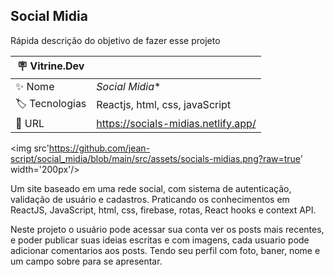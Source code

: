## Social Midia

Rápida descrição do objetivo de fazer esse projeto

| :placard: Vitrine.Dev |     |
| -------------  | --- |
| :sparkles: Nome        | *Social Midia**
| :label: Tecnologias | Reactjs, html, css, javaScript
| :rocket: URL         | https://socials-midias.netlify.app/

<img src'https://github.com/jean-script/social_midia/blob/main/src/assets/socials-midias.png?raw=true' width='200px'/>

Um site baseado em uma rede social, com sistema de autenticação, validação de usuário e cadastros. Praticando os conhecimentos em ReactJS, JavaScript, html, css, firebase, rotas, React hooks e context API.


Neste projeto o usuário pode acessar sua conta ver os posts mais recentes,
e poder publicar suas ideias escritas e com imagens, cada usuario pode adicionar comentarios aos posts. 
Tendo seu perfil com foto, baner, nome e um campo sobre para se apresentar.
